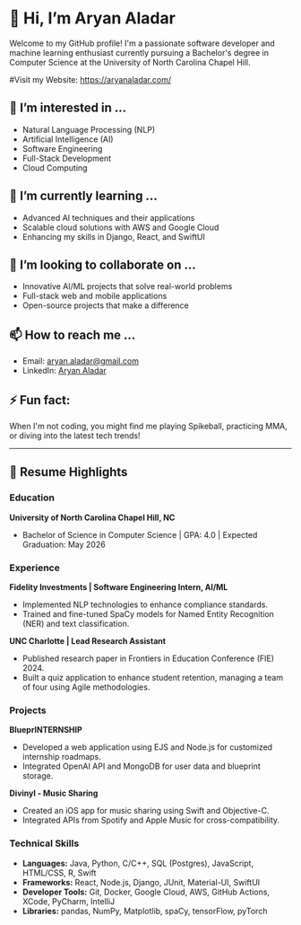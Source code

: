 # 👋 Hi, I’m Aryan Aladar

Welcome to my GitHub profile! I'm a passionate software developer and machine learning enthusiast currently pursuing a Bachelor's degree in Computer Science at the University of North Carolina Chapel Hill.

#Visit my Website: https://aryanaladar.com/

## 👀 I’m interested in ...
- Natural Language Processing (NLP)
- Artificial Intelligence (AI)
- Software Engineering
- Full-Stack Development
- Cloud Computing

## 🌱 I’m currently learning ...
- Advanced AI techniques and their applications
- Scalable cloud solutions with AWS and Google Cloud
- Enhancing my skills in Django, React, and SwiftUI

## 💞️ I’m looking to collaborate on ...
- Innovative AI/ML projects that solve real-world problems
- Full-stack web and mobile applications
- Open-source projects that make a difference

## 📫 How to reach me ...
- Email: aryan.aladar@gmail.com
- LinkedIn: [Aryan Aladar](https://www.linkedin.com/in/aryan-aladar-1a0758212/)

## ⚡ Fun fact:
When I'm not coding, you might find me playing Spikeball, practicing MMA, or diving into the latest tech trends!

---

<!---
aaladaruncc/aaladaruncc is a ✨ special ✨ repository because its `README.md` (this file) appears on your GitHub profile.
You can click the Preview link to take a look at your changes.
--->

## 📝 Resume Highlights

### Education
**University of North Carolina Chapel Hill, NC**
- Bachelor of Science in Computer Science | GPA: 4.0 | Expected Graduation: May 2026

### Experience
**Fidelity Investments | Software Engineering Intern, AI/ML**
- Implemented NLP technologies to enhance compliance standards.
- Trained and fine-tuned SpaCy models for Named Entity Recognition (NER) and text classification.

**UNC Charlotte | Lead Research Assistant**
- Published research paper in Frontiers in Education Conference (FIE) 2024.
- Built a quiz application to enhance student retention, managing a team of four using Agile methodologies.

### Projects
**BlueprINTERNSHIP**
- Developed a web application using EJS and Node.js for customized internship roadmaps.
- Integrated OpenAI API and MongoDB for user data and blueprint storage.

**Divinyl - Music Sharing**
- Created an iOS app for music sharing using Swift and Objective-C.
- Integrated APIs from Spotify and Apple Music for cross-compatibility.

### Technical Skills
- **Languages:** Java, Python, C/C++, SQL (Postgres), JavaScript, HTML/CSS, R, Swift
- **Frameworks:** React, Node.js, Django, JUnit, Material-UI, SwiftUI
- **Developer Tools:** Git, Docker, Google Cloud, AWS, GitHub Actions, XCode, PyCharm, IntelliJ
- **Libraries:** pandas, NumPy, Matplotlib, spaCy, tensorFlow, pyTorch
